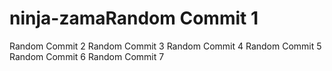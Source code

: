 # ninja-zamaRandom Commit 1
Random Commit 2
Random Commit 3
Random Commit 4
Random Commit 5
Random Commit 6
Random Commit 7
